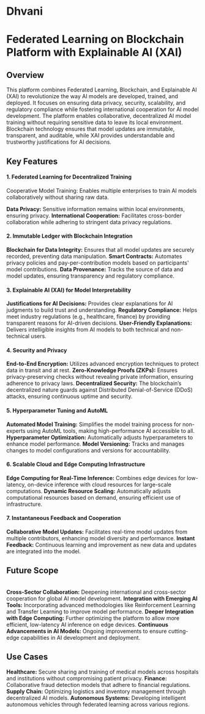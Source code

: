 # Dhvani

<h1>Federated Learning on Blockchain Platform with Explainable AI (XAI)</h1>
<h2>Overview</h2>
<p>This platform combines Federated Learning, Blockchain, and Explainable AI (XAI) to revolutionize the way AI models are developed, trained, and deployed. It focuses on ensuring data privacy, security, scalability, and regulatory compliance while fostering international cooperation for AI model development. The platform enables collaborative, decentralized AI model training without requiring sensitive data to leave its local environment. Blockchain technology ensures that model updates are immutable, transparent, and auditable, while XAI provides understandable and trustworthy justifications for AI decisions.</p>

<h2>Key Features</h2>
<h4>1. Federated Learning for Decentralized Training</h4>
<p>Cooperative Model Training: Enables multiple enterprises to train AI models collaboratively without sharing raw data.</p>
<b>Data Privacy:</b> Sensitive information remains within local environments, ensuring privacy.
<b>International Cooperation:</b> Facilitates cross-border collaboration while adhering to stringent data privacy regulations.
<h4>2. Immutable Ledger with Blockchain Integration</h4>
<b>Blockchain for Data Integrity:</b> Ensures that all model updates are securely recorded, preventing data manipulation.
<b>Smart Contracts:</b> Automates privacy policies and pay-per-contribution models based on participants' model contributions.
<b>Data Provenance:</b> Tracks the source of data and model updates, ensuring transparency and regulatory compliance.
<h4>3. Explainable AI (XAI) for Model Interpretability</h4>
<b>Justifications for AI Decisions:</b> Provides clear explanations for AI judgments to build trust and understanding.
<b>Regulatory Compliance:</b> Helps meet industry regulations (e.g., healthcare, finance) by providing transparent reasons for AI-driven decisions.
<b>User-Friendly Explanations:</b> Delivers intelligible insights from AI models to both technical and non-technical users.
<h4>4. Security and Privacy</h4>
<b>End-to-End Encryption:</b> Utilizes advanced encryption techniques to protect data in transit and at rest.
<b>Zero-Knowledge Proofs (ZKPs):</b> Ensures privacy-preserving checks without revealing private information, ensuring adherence to privacy laws.
<b>Decentralized Security:</b> The blockchain’s decentralized nature guards against Distributed Denial-of-Service (DDoS) attacks, ensuring continuous uptime and security.
<h4>5. Hyperparameter Tuning and AutoML</h4>
<b>Automated Model Training:</b> Simplifies the model training process for non-experts using AutoML tools, making high-performance AI accessible to all.
<b>Hyperparameter Optimization:</b> Automatically adjusts hyperparameters to enhance model performance.
<b>Model Versioning:</b> Tracks and manages changes to model configurations and versions for accountability.
<h4>6. Scalable Cloud and Edge Computing Infrastructure</h4>
<b>Edge Computing for Real-Time Inference:</b> Combines edge devices for low-latency, on-device inference with cloud resources for large-scale computations.
<b>Dynamic Resource Scaling:</b> Automatically adjusts computational resources based on demand, ensuring efficient use of infrastructure.
<h4>7. Instantaneous Feedback and Cooperation</h4>
<b>Collaborative Model Updates:</b> Facilitates real-time model updates from multiple contributors, enhancing model diversity and performance.
<b>Instant Feedback:</b> Continuous learning and improvement as new data and updates are integrated into the model.
<h2>Future Scope</h2>
<br>
<b>Cross-Sector Collaboration:</b> Deepening international and cross-sector cooperation for global AI model development.
<b>Integration with Emerging AI Tools:</b> Incorporating advanced methodologies like Reinforcement Learning and Transfer Learning to improve model performance.
<b>Deeper Integration with Edge Computing:</b> Further optimizing the platform to allow more efficient, low-latency AI inference on edge devices.
<b>Continuous Advancements in AI Models:</b> Ongoing improvements to ensure cutting-edge capabilities in AI development and deployment.
<h2>Use Cases</h2>
<b>Healthcare:</b> Secure sharing and training of medical models across hospitals and institutions without compromising patient privacy.
<b>Finance:</b> Collaborative fraud detection models that adhere to financial regulations.
<b>Supply Chain:</b> Optimizing logistics and inventory management through decentralized AI models.
<b>Autonomous Systems:</b> Developing intelligent autonomous vehicles through federated learning across various regions.
